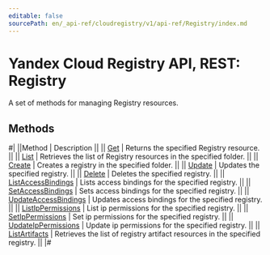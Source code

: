 ```yaml
---
editable: false
sourcePath: en/_api-ref/cloudregistry/v1/api-ref/Registry/index.md
---
```


# Yandex Cloud Registry API, REST: Registry

A set of methods for managing Registry resources.

## Methods

#|
||Method | Description ||
|| [Get](get.md) | Returns the specified Registry resource. ||
|| [List](list.md) | Retrieves the list of Registry resources in the specified folder. ||
|| [Create](create.md) | Creates a registry in the specified folder. ||
|| [Update](update.md) | Updates the specified registry. ||
|| [Delete](delete.md) | Deletes the specified registry. ||
|| [ListAccessBindings](listAccessBindings.md) | Lists access bindings for the specified registry. ||
|| [SetAccessBindings](setAccessBindings.md) | Sets access bindings for the specified registry. ||
|| [UpdateAccessBindings](updateAccessBindings.md) | Updates access bindings for the specified registry. ||
|| [ListIpPermissions](listIpPermissions.md) | List ip permissions for the specified registry. ||
|| [SetIpPermissions](setIpPermissions.md) | Set ip permissions for the specified registry. ||
|| [UpdateIpPermissions](updateIpPermissions.md) | Update ip permissions for the specified registry. ||
|| [ListArtifacts](listArtifacts.md) | Retrieves the list of registry artifact resources in the specified registry. ||
|#